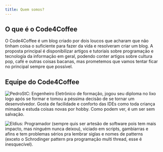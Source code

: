 ```yaml
---
title: Quem somos?
---
```

## O que é o Code4Coffee
O Code4Coffee é um blog criado por dois loucos que acharam que não tinham coisa o suficiente para fazer da vida e resolveram criar um blog.
A proposta principal é disponibilizar artigos e tutoriais sobre programação e tecnología da informação em geral, podendo conter artigos sobre cultura pop, café e outras coisas bacanas, mas prometemos que vamos tentar ficar no principal sempre que possível.

## Equipe do Code4Coffee

<img src="http://www.gravatar.com/avatar/fd51c9f4cd8c91b666118bfe4f233012.png?s=80" class="gravatar" alt="PedroStC">: Engenheiro Eletrônico de formação, jogou seu diploma no lixo logo após se formar e tomou a péssima decisão de se tornar um desenvolvedor. Gosta de facilidade e conforto das IDEs como toda criança mimada e estuda coisas novas por hobby. Como podem ver, é um ser sem salvação.

<img src="http://www.gravatar.com/avatar/2085c3f2835a5e1896b9a87373f42bca.png?s=80" class="gravatar" alt="Eldius">: Programador (sempre quis ser artesão de software pois tem mais impacto, mas ninguém nunca deixou), viciado em scripts, gambiarras e afins e tem problemas sérios pra lembrar siglas e nomes de patterns (exceto o Schrodinger pattern pra programação multi thread, esse é inesquecível).
